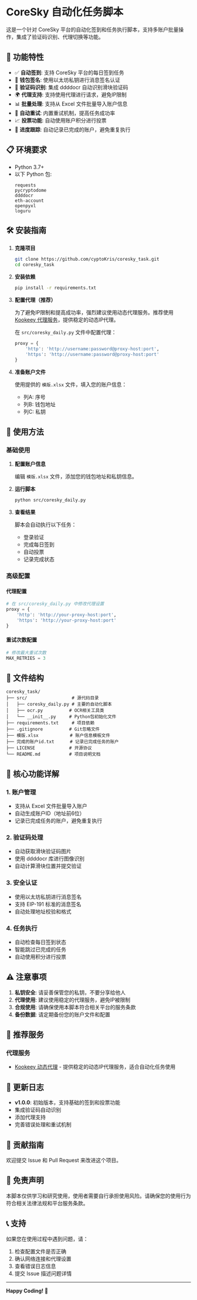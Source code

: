 # CoreSky 自动化任务脚本

这是一个针对 CoreSky 平台的自动化签到和任务执行脚本，支持多账户批量操作，集成了验证码识别、代理切换等功能。

## 🌟 功能特性

- ✅ **自动签到**: 支持 CoreSky 平台的每日签到任务
- 🔐 **钱包签名**: 使用以太坊私钥进行消息签名认证
- 🤖 **验证码识别**: 集成 ddddocr 自动识别滑块验证码
- 🌍 **代理支持**: 支持使用代理进行请求，避免IP限制
- 📊 **批量处理**: 支持从 Excel 文件批量导入账户信息
- 🔄 **自动重试**: 内置重试机制，提高任务成功率
- 📈 **投票功能**: 自动使用账户积分进行投票
- 📝 **进度跟踪**: 自动记录已完成的账户，避免重复执行

## 📋 环境要求

- Python 3.7+
- 以下 Python 包:
  ```
  requests
  pycryptodome
  ddddocr
  eth-account
  openpyxl
  loguru
  ```

## 🛠️ 安装指南

1. **克隆项目**
   ```bash
   git clone https://github.com/cyptoKris/coresky_task.git
   cd coresky_task
   ```

2. **安装依赖**
   ```bash
   pip install -r requirements.txt
   ```

3. **配置代理（推荐）**
   
   为了避免IP限制和提高成功率，强烈建议使用动态代理服务。推荐使用 [Kookeey 代理服务](https://www.kookeey.com/?aff=23304422)，提供稳定的动态IP代理。

   在 `src/coresky_daily.py` 文件中配置代理：
   ```python
   proxy = {
       'http': 'http://username:password@proxy-host:port',
       'https': 'http://username:password@proxy-host:port'
   }
   ```

4. **准备账户文件**
   
   使用提供的 `模版.xlsx` 文件，填入您的账户信息：
   - 列A: 序号
   - 列B: 钱包地址
   - 列C: 私钥

## 🚀 使用方法

### 基础使用

1. **配置账户信息**
   
   编辑 `模版.xlsx` 文件，添加您的钱包地址和私钥信息。

2. **运行脚本**
   ```bash
   python src/coresky_daily.py
   ```

3. **查看结果**
   
   脚本会自动执行以下任务：
   - 登录验证
   - 完成每日签到
   - 自动投票
   - 记录完成状态

### 高级配置

#### 代理配置
```python
# 在 src/coresky_daily.py 中修改代理设置
proxy = {
    'http': 'http://your-proxy-host:port',
    'https': 'http://your-proxy-host:port'
}
```

#### 重试次数配置
```python
# 修改最大重试次数
MAX_RETRIES = 3
```

## 📁 文件结构

```
coresky_task/
├── src/                 # 源代码目录
│   ├── coresky_daily.py # 主要的自动化脚本
│   ├── ocr.py          # OCR相关工具类
│   └── __init__.py     # Python包初始化文件
├── requirements.txt     # 项目依赖
├── .gitignore          # Git忽略文件
├── 模版.xlsx            # 账户信息模板文件
├── 完成的账户id.txt      # 记录已完成任务的账户
├── LICENSE             # 开源协议
└── README.md           # 项目说明文档
```

## 🔧 核心功能详解

### 1. 账户管理
- 支持从 Excel 文件批量导入账户
- 自动生成账户ID（地址前6位）
- 记录已完成任务的账户，避免重复执行

### 2. 验证码处理
- 自动获取滑块验证码图片
- 使用 ddddocr 库进行图像识别
- 自动计算滑块位置并提交验证

### 3. 安全认证
- 使用以太坊私钥进行消息签名
- 支持 EIP-191 标准的消息签名
- 自动处理地址校验和格式

### 4. 任务执行
- 自动检查每日签到状态
- 智能跳过已完成的任务
- 自动使用积分进行投票

## ⚠️ 注意事项

1. **私钥安全**: 请妥善保管您的私钥，不要分享给他人
2. **代理使用**: 建议使用稳定的代理服务，避免IP被限制
3. **合规使用**: 请确保使用本脚本符合相关平台的服务条款
4. **备份数据**: 请定期备份您的账户文件和配置

## 🔗 推荐服务

### 代理服务
- [Kookeey 动态代理](https://www.kookeey.com/?aff=23304422) - 提供稳定的动态IP代理服务，适合自动化任务使用

## 📝 更新日志

- **v1.0.0**: 初始版本，支持基础的签到和投票功能
- 集成验证码自动识别
- 添加代理支持
- 完善错误处理和重试机制

## 🤝 贡献指南

欢迎提交 Issue 和 Pull Request 来改进这个项目。

## 📄 免责声明

本脚本仅供学习和研究使用，使用者需要自行承担使用风险。请确保您的使用行为符合相关法律法规和平台服务条款。

## 📞 支持

如果您在使用过程中遇到问题，请：
1. 检查配置文件是否正确
2. 确认网络连接和代理设置
3. 查看错误日志信息
4. 提交 Issue 描述问题详情

---

**Happy Coding! 🎉**